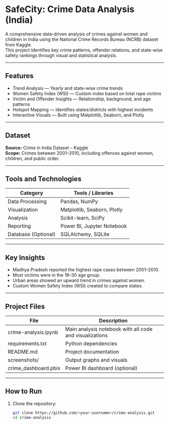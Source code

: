 # SafeCity: Crime Data Analysis (India)

A comprehensive data-driven analysis of crimes against women and children in India using the National Crime Records Bureau (NCRB) dataset from Kaggle.  
This project identifies key crime patterns, offender relations, and state-wise safety rankings through visual and statistical analysis.

---

## Features

- Trend Analysis — Yearly and state-wise crime trends  
- Women Safety Index (WSI) — Custom index based on total rape victims  
- Victim and Offender Insights — Relationship, background, and age patterns  
- Hotspot Mapping — Identifies states/districts with highest incidents  
- Interactive Visuals — Built using Matplotlib, Seaborn, and Plotly  

---

## Dataset

**Source:** Crime in India Dataset – Kaggle  
**Scope:** Crimes between 2001–2010, including offences against women, children, and public order.  

---

## Tools and Technologies

| Category | Tools / Libraries |
|-----------|-------------------|
| Data Processing | Pandas, NumPy |
| Visualization | Matplotlib, Seaborn, Plotly |
| Analysis | Scikit-learn, SciPy |
| Reporting | Power BI, Jupyter Notebook |
| Database (Optional) | SQLAlchemy, SQLite |

---

## Key Insights

- Madhya Pradesh reported the highest rape cases between 2001–2010.  
- Most victims were in the 18–30 age group.  
- Urban areas showed an upward trend in crimes against women.  
- Custom Women Safety Index (WSI) created to compare states.

---

## Project Files

| File | Description |
|------|--------------|
| crime-analysis.ipynb | Main analysis notebook with all code and visualizations |
| requirements.txt | Python dependencies |
| README.md | Project documentation |
| screenshots/ | Output graphs and visuals |
| crime_dashboard.pbix | Power BI dashboard (optional) |

---

## How to Run

1. Clone the repository:
   ```bash
   git clone https://github.com/<your-username>/crime-analysis.git
   cd crime-analysis

